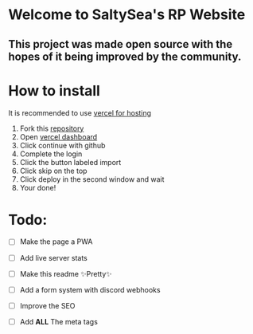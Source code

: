 # Welcome to SaltySea's RP Website

## This project was made open source with the hopes of it being improved by the community.

# How to install
It is recommended to use [vercel for hosting](https://vercel.com/)

1. Fork this [repository](https://github.com/Hamy-os/rpsite)
2. Open [vercel dashboard](https://vercel.com/new)
3. Click continue with github
4. Complete the login
5. Click the button labeled import
6. Click skip on the top 
7. Click deploy in the second window and wait	
8. Your done!

# Todo:

 - [ ] Make the page a PWA
 - [ ] Add live server stats
 - [ ] Make this readme ✨Pretty✨
 - [ ] Add a form system with discord webhooks
 - [ ] Improve the SEO
 - [ ] Add **ALL** The meta tags

	